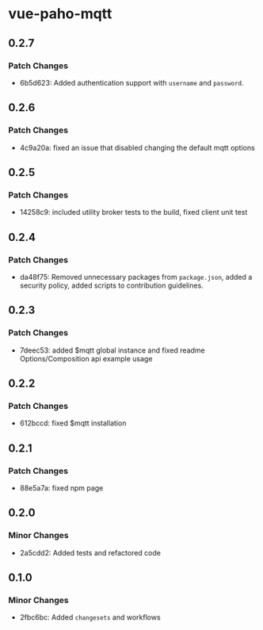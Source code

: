 # vue-paho-mqtt

## 0.2.7

### Patch Changes

- 6b5d623: Added authentication support with `username` and `password`.

## 0.2.6

### Patch Changes

- 4c9a20a: fixed an issue that disabled changing the default mqtt options

## 0.2.5

### Patch Changes

- 14258c9: included utility broker tests to the build, fixed client unit test

## 0.2.4

### Patch Changes

- da48f75: Removed unnecessary packages from `package.json`, added a security policy, added scripts to contribution guidelines.

## 0.2.3

### Patch Changes

- 7deec53: added $mqtt global instance and fixed readme Options/Composition api example usage

## 0.2.2

### Patch Changes

- 612bccd: fixed $mqtt installation

## 0.2.1

### Patch Changes

- 88e5a7a: fixed npm page

## 0.2.0

### Minor Changes

- 2a5cdd2: Added tests and refactored code

## 0.1.0

### Minor Changes

- 2fbc6bc: Added `changesets` and workflows
